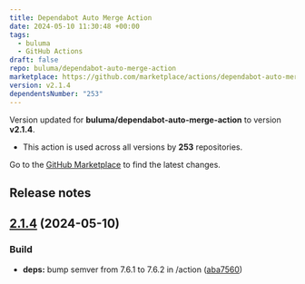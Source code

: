 ```yaml
---
title: Dependabot Auto Merge Action
date: 2024-05-10 11:30:48 +00:00
tags:
  - buluma
  - GitHub Actions
draft: false
repo: buluma/dependabot-auto-merge-action
marketplace: https://github.com/marketplace/actions/dependabot-auto-merge-action
version: v2.1.4
dependentsNumber: "253"
---
```



Version updated for **buluma/dependabot-auto-merge-action** to version **v2.1.4**.
- This action is used across all versions by **253** repositories.

Go to the [GitHub Marketplace](https://github.com/marketplace/actions/dependabot-auto-merge-action) to find the latest changes.

## Release notes

## [2.1.4](https://github.com/buluma/dependabot-auto-merge-action/compare/v2.1.3...v2.1.4) (2024-05-10)


### Build

* **deps:** bump semver from 7.6.1 to 7.6.2 in /action ([aba7560](https://github.com/buluma/dependabot-auto-merge-action/commit/aba7560a601f5212365cd5ca0ddcf9585960856a))


